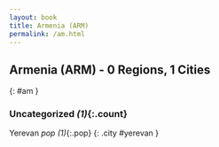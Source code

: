 ```yaml
---
layout: book
title: Armenia (ARM)
permalink: /am.html
---
```


## Armenia (ARM) - 0 Regions, 1 Cities
{: #am }





### Uncategorized _(1)_{:.count}


Yerevan  _pop (1)_{:.pop} {: .city #yerevan } <br>


 
